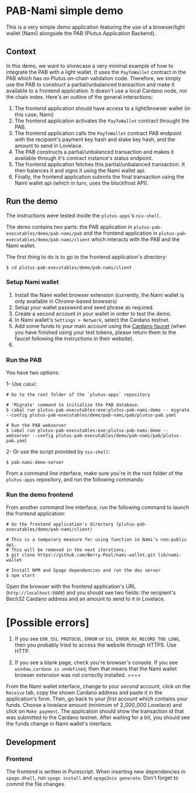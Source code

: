 # PAB-Nami simple demo

This is a very simple demo application featuring the use of a browser/light wallet (Nami) alongside the PAB (Plutus Application Backend).

## Context

In this demo, we want to showcase a very minimal example of how to integrate the PAB with a light wallet. It uses the `PayToWallet` contract in the PAB which has *no* Plutus on-chain validation code. Therefore, we simply use the PAB to construct a partial/unbalanced transaction and make it available to a frontend application. It doesn't use a local Cardano node, nor the chain index. Here's an outline of the general interactions:

1. The frontend application should have access to a light/browser wallet (in this case, Nami)
2. The frontend application activates the `PayToWallet` contract throught the PAB.
3. The frontend application calls the `PayToWallet` contract PAB endpoint with the recipient's payment key hash and stake key hash, and the amount to send in Lovelace.
4. The PAB constructs a partial/unbalanced transaction and makes it available through it's contract instance's status endpoint.
5. The frontend application fetches this partial/unbalanced transaction. It then balances it and signs it using the Nami wallet api.
6. Finally, the frontend application submits the final transaction using the Nami wallet api (which in turn, uses the blockfrost API).

## Run the demo

The instructions were tested inside the `plutus-apps`'s `nix-shell`.

The demo contains two parts: the PAB application in `plutus-pab-executables/demo/pab-nami/pab` and the frontend application in `plutus-pab-executables/demo/pab-nami/client` which interacts with the PAB and the Nami wallet.

The first thing to do is to go to the frontend application's directory:

```
$ cd plutus-pab-executables/demo/pab-nami/client
```

### Setup Nami wallet

1. Install the Nami wallet browser extension (currently, the Nami wallet is only available in Chrome-based browsers)
2. Setup your wallet password and seed phrase as required.
3. Create a second account in your wallet in order to test the demo.
4. In Nami wallet's `Settings > Network`, select the Cardano testnet.
5. Add some funds to your main account using the [Cardano faucet](https://testnets.cardano.org/en/testnets/cardano/tools/faucet/) (when you have finished using your test tokens, please return them to the faucet following the instructions in their website).
6.

### Run the PAB

You have two options:

1- Use `cabal`:

```
# Go to the root folder of the `plutus-apps` repository

# 'Migrate' command to initialise the PAB database.
$ cabal run plutus-pab-executables:exe:plutus-pab-nami-demo -- migrate --config plutus-pab-executables/demo/pab-nami/pab/plutus-pab.yaml

# Run the PAB webserver
$ cabal run plutus-pab-executables:exe:plutus-pab-nami-demo -- webserver --config plutus-pab-executables/demo/pab-nami/pab/plutus-pab.yaml
```


2- Or use the script provided by `nix-shell`:

```
$ pab-nami-demo-server
```

From a command line interface, make sure you're in the root folder of the `plutus-apps` repository, and run the following commands:

### Run the demo frontend

From another command line interface, run the following command to launch the frontend application:

```
# Go the frontend application's directory (plutus-pab-executables/demo/pab-nami/client)

# This is a temporary measure for using function in Nami's non-public api.
# This will be removed in the next iterations.
$ git clone https://github.com/Berry-Pool/nami-wallet.git lib/nami-wallet

# Install NPM and Spago dependencies and run the dev server
$ npm start
```

Open the browser with the frontend application's URL (`http://localhost:8009`) and you should see two fields: the recipient's Bech32 Cardano address and an amount to send to it in Lovelace.

[Possible errors]
====

1. If you see `ERR_SSL_PROTOCOL_ERROR` or `SSL_ERROR_RX_RECORD_TOO_LONG`, then you probably tried to access the website through HTTPS. Use HTTP.

2. If you see a blank page, check you're browser's console. If you see `window.cardano is undefined`, then that means that the Nami wallet browser extension was not correctly installed.
====

From the Nami wallet interface, change to your *second* account, click on the `Receive` tab, copy the shown Cardano address and paste it in the application's form. Then, go back to your *first* account which contains your funds. Choose a lovelace amount (minimum of 2_000_000 Lovelace) and click on `Make payment`. The application should show the transaction id that was submitted to the Cardano testnet. After waiting for a bit, you should see the funds change in Nami wallet's interface.


## Development

### Frontend

The frontend is written in Purescript. When inserting new dependencies in `spago.dhall`, run `spago install` and `spago2nix generate`. Don't forget to commit the file changes.
